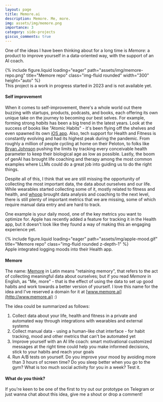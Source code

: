 ```yaml
---
layout: page
title: Memore.ai
description: Memore. Me, more.
img: assets/img/memore.png
importance: 3
category: side-projects
giscus_comments: true
---
```


One of the ideas I have been thinking about for a long time is _Memore_: a product to improve yourself in a data-oriented way, with the support of an AI coach.

<div class="row">
    <div class="col-sm d-flex justify-content-center">
        {% include figure.liquid loading="eager" path="assets/img/memore-repo.png" title="Memore repo" class="img-fluid rounded" width="300" height="auto" %}
    </div>
</div>
<div class="caption">
    This project is a work in progress started in 2023 and is not available yet.
</div>

#### Self improvement

When it comes to self-improvement, there's a whole world out there buzzing with startups, products, podcasts, and books, each offering its own unique take on the journey to becoming our best selves.
For example, forming strong _habits_ has been a big trend in the latest years. Look at the success of books like "Atomic Habits" - it's been flying off the shelves and even spawned its own [iOS app](https://apps.apple.com/us/app/atoms-from-atomic-habits/id6474421906).
Also, tech support for Health and Fitness is constantly evolving and had its highest peak during the pandemic. From roughly a million of people cycling at home on their Peloton, to folks like [Bryan Johnson](https://en.wikipedia.org/wiki/Bryan_Johnson) pushing the limits by tracking every conceivable health parameter to keep their biological age as low as possible.
Lastly, the boom of genAI has brought life coaching and therapy among the most common examples where LLMs could do a great job into guiding us to do the right things.

Despite all of this, I think that we are still missing the opportunity of collecting the most important data, the data about ourselves and our life. While wearables started collecting some of it, mostly related to fitness and health, and [whoop](https://www.whoop.com/) brought data analysis and coaching to the next level, there is still plenty of important metrics that we are missing, some of which require manual data entry and are hard to track.

One example is your daily mood, one of the key metrics you want to optimize for. Apple has recently added a feature for tracking it in the Health app, but it doesn't look like they found a way of making this an engaging experience yet.

<div class="row">
    {% include figure.liquid loading="eager" path="assets/img/apple-mood.gif" title="Memore repo" class="img-fluid rounded z-depth-1" %}
</div>
<div class="caption">
    Apple integrated logging moods into their Health app.
</div>

#### Memore

The name: [Memore](https://en.wiktionary.org/wiki/memore) in Latin means "retaining memory", that refers to the act of collecting meaningful data about ourselves; but if you read _Memore_ in English, as "Me, more" - that is the effect of using the data to set up good habits and work towards a better version of yourself. I love this name for the idea and I've reserved a domain for it at [www.memore.ai](http://www.memore.ai) :)

The idea could be summarized as follows:

1.  Collect data about your life, health and fitness in a private and automated way through integrations with wearables and external systems
2.  Collect manual data - using a human-like chat interface - for habit tracking, mood and other metrics that can't be automated yet
3.  Improve yourself with an AI life coach: smart motivational customized messages at the right time could help you make informed decisions, stick to your habits and reach your goals
4.  Run A/B tests on yourself. Do you improve your mood by avoiding more than 3 hours of screen time? Do you sleep better when you go to the gym? What is too much social activity for you in a week? Test it.

#### What do you think?

If you're keen to be one of the first to try out our prototype on Telegram or just wanna chat about this idea, give me a shout or drop a comment!

[comment]: # "TODO: add screenshot of telegram chat, talk about chat as input"
